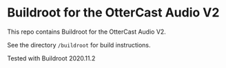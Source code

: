 Buildroot for the OtterCast Audio V2
====================================

This repo contains Buildroot for the OtterCast Audio V2.

See the directory `/buildroot` for build instructions.

Tested with Buildroot 2020.11.2
